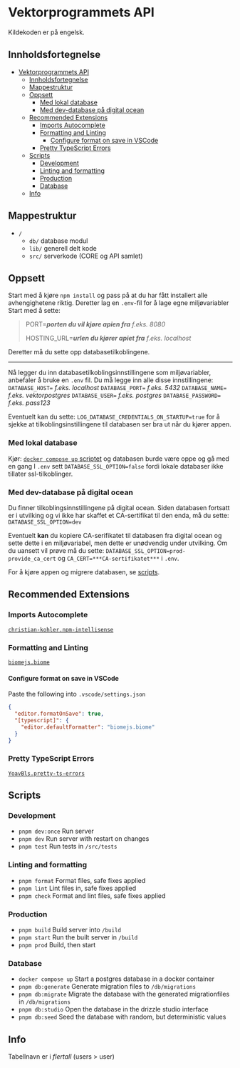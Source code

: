 # Vektorprogrammets API

Kildekoden er på engelsk.

## Innholdsfortegnelse

- [Vektorprogrammets API](#vektorprogrammets-api)
  - [Innholdsfortegnelse](#innholdsfortegnelse)
  - [Mappestruktur](#mappestruktur)
  - [Oppsett](#oppsett)
    - [Med lokal database](#med-lokal-database)
    - [Med dev-database på digital ocean](#med-dev-database-på-digital-ocean)
  - [Recommended Extensions](#recommended-extensions)
    - [Imports Autocomplete](#imports-autocomplete)
    - [Formatting and Linting](#formatting-and-linting)
      - [Configure format on save in VSCode](#configure-format-on-save-in-vscode)
    - [Pretty TypeScript Errors](#pretty-typescript-errors)
  - [Scripts](#scripts)
    - [Development](#development)
    - [Linting and formatting](#linting-and-formatting)
    - [Production](#production)
    - [Database](#database)
  - [Info](#info)

## Mappestruktur

- `/`
  - `db/` database modul
  - `lib/` generell delt kode
  - `src/` serverkode (CORE og API samlet)

## Oppsett

Start med å kjøre `npm install` og pass på at du har fått installert alle avhengighetene riktig.
Deretter lag en `.env`-fil for å lage egne miljøvariabler
Start med å sette:
> PORT=***porten du vil kjøre apien fra*** *f.eks. 8080*
>
> HOSTING_URL=***urlen du kjører apiet fra*** *f.eks. localhost*

Deretter må du sette opp databasetilkoblingene.

---

Nå legger du inn databasetilkoblingsinnstillingene som miljøvariabler, anbefaler å bruke en `.env` fil. Du må legge inn alle disse innstillingene:
`DATABASE_HOST=` *f.eks. localhost*
`DATABASE_PORT=` *f.eks. 5432*
`DATABASE_NAME=` *f.eks. vektorpostgres*
`DATABASE_USER=` *f.eks. postgres*
`DATABASE_PASSWORD=` *f.eks. pass123*

Eventuelt kan du sette:
`LOG_DATABASE_CREDENTIALS_ON_STARTUP=true`
for å sjekke at tilkoblingsinstillingene til databasen ser bra ut når du kjører appen.

### Med lokal database

Kjør:
[`docker compose up` scriptet](#database)
og databasen burde være oppe og gå med en gang
I `.env` sett
`DATABASE_SSL_OPTION=false`
fordi lokale databaser ikke tillater ssl-tilkoblinger.

### Med dev-database på digital ocean

Du finner tilkoblingsinnstillingene på digital ocean.
Siden databasen fortsatt er i utvilking og vi ikke har skaffet et CA-sertifikat til den enda, må du sette:
`DATABASE_SSL_OPTION=dev`

Eventuelt **kan** du kopiere CA-serifikatet til databasen fra digital ocean og sette dette i en miljøvariabel, men dette er unødvendig under utvilking. Om du uansett vil prøve må du sette:
`DATABASE_SSL_OPTION=prod-provide_ca_cert`
og
`CA_CERT=***CA-sertifikatet***`
i `.env`.

For å kjøre appen og migrere databasen, se [scripts](#database).

## Recommended Extensions

### Imports Autocomplete

[`christian-kohler.npm-intellisense`](<https://marketplace.visualstudio.com/items?itemName=christian-kohler.npm-intellisense>)

### Formatting and Linting

[`biomejs.biome`](https://marketplace.visualstudio.com/items?itemName=biomejs.biome)

#### Configure format on save in VSCode

Paste the following into `.vscode/settings.json`

```json
{
  "editor.formatOnSave": true,
  "[typescript]": {
    "editor.defaultFormatter": "biomejs.biome"
  }
}
```

### Pretty TypeScript Errors

[`YoavBls.pretty-ts-errors`](https://marketplace.visualstudio.com/items?itemName=yoavbls.pretty-ts-errors)

## Scripts

### Development

- `pnpm dev:once`
Run server
- `pnpm dev`
Run server with restart on changes
- `pnpm test`
Run tests in `/src/tests`

### Linting and formatting

- `pnpm format`
Format files, safe fixes applied
- `pnpm lint`
Lint files in, safe fixes applied
- `pnpm check`
Format and lint files, safe fixes applied

### Production

- `pnpm build`
Build server into `/build`
- `pnpm start`
Run the built server in `/build`
- `pnpm prod`
Build, then start

### Database

- `docker compose up`
Start a postgres database in a docker container
- `pnpm db:generate`
Generate migration files to `/db/migrations`
- `pnpm db:migrate`
Migrate the database with the generated migrationfiles in `/db/migrations`
- `pnpm db:studio`
Open the database in the drizzle studio interface
- `pnpm db:seed`
Seed the database with random, but deterministic values

## Info

Tabellnavn er i *flertall* (users > user)
